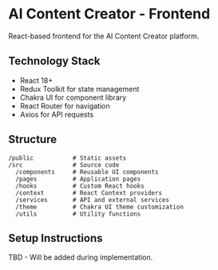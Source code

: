 # AI Content Creator - Frontend

React-based frontend for the AI Content Creator platform.

## Technology Stack

- React 18+
- Redux Toolkit for state management
- Chakra UI for component library
- React Router for navigation
- Axios for API requests

## Structure

```
/public           # Static assets
/src              # Source code
  /components     # Reusable UI components
  /pages          # Application pages
  /hooks          # Custom React hooks
  /context        # React Context providers
  /services       # API and external services
  /theme          # Chakra UI theme customization
  /utils          # Utility functions
```

## Setup Instructions

TBD - Will be added during implementation.